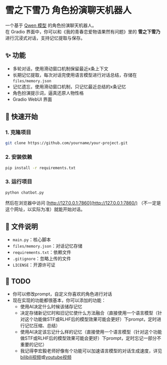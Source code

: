 # 雪之下雪乃 角色扮演聊天机器人

一个基于 [Qwen 模型](https://modelscope.cn/organization/Qwen?tab=all) 的角色扮演聊天机器人。  
在 Gradio 界面中，你可以和《我的青春恋爱物语果然有问题》里的 **雪之下雪乃** 进行沉浸式对话，支持记忆提取与保存。

## ✨ 功能
- 多轮对话，使用滑动窗口机制保留最近x条上下文
- 长期记忆提取，每次对话完使用语言模型进行对话总结，存储在 `files/memory.json`
- 记忆遗忘，使用滑动窗口机制，只记忆最近总结的x条记忆
- 角色扮演提示词，逼真还原人物性格
- Gradio WebUI 界面

## 🚀 快速开始

### 1. 克隆项目
```bash
git clone https://github.com/yourname/your-project.git
````

### 2. 安装依赖
```bash
pip install -r requirements.txt
```

### 3. 运行项目
```bash
python chatbot.py
```

然后在浏览器中访问 [http://127.0.0.1:7860](http://127.0.0.1:7860/) （不一定是这个网址，以实际为准）就能开始对话。

## 📂 文件说明

- `main.py`：核心脚本
- `files/memory.json`：对话记忆存储
- `requirements.txt`：依赖文件
- `.gitignore`：忽略上传的文件
- `LICENSE`：开源许可证

## 📝 TODO

- 你可以修改prompt，自定义你喜欢的角色进行对话
- 现在实现的功能都很基本，你可以添加的功能：
  - 使用AI决定什么时候该储存记忆
  - 决定存储新记忆时和旧记忆使什么方法融合（直接使用一个语言模型（针对这个功能做STF或RLHF后的模型效果可能会更好）下prompt，定时进行记忆压缩、总结）
  - 使用AI决定该忘记什么样的记忆（直接使用一个语言模型（针对这个功能做STF或RLHF后的模型效果可能会更好）下prompt，定时忘记一部分不重要的记忆）
  - 我记得李宏毅老师好像有个功能可以加速语言模型的对话生成速度，详见[bilibili视频](https://www.bilibili.com/video/BV1BJ4m1e7g8?spm_id_from=333.788.videopod.episodes&vd_source=108c7957d88a7eafb172b276df7068cf&p=33)或[youtube视频](https://www.youtube.com/watch?v=MAbGgsWKrg8&list=PLJV_el3uVTsPz6CTopeRp2L2t4aL_KgiI&index=17)
